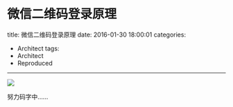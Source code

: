 # 微信二维码登录原理

title:  微信二维码登录原理
date: 2016-01-30 18:00:01
categories:
- Architect
tags:
- Architect
- Reproduced

---

<img src="http://i.imgur.com/JKjXbeH.jpg" style="max-height: 350px;"/>

努力码字中……

<!--more-->